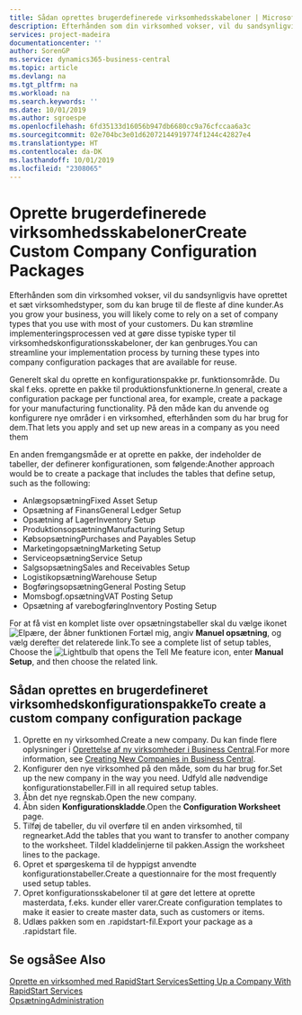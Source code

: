 ```yaml
---
title: Sådan oprettes brugerdefinerede virksomhedsskabeloner | Microsoft Docs
description: Efterhånden som din virksomhed vokser, vil du sandsynligvis have oprettet et sæt virksomhedstyper, som du kan bruge til de fleste af dine kunder. Du kan strømline implementeringsprocessen ved at gøre disse typiske typer til virksomhedskonfigurationsskabeloner, der kan genbruges.
services: project-madeira
documentationcenter: ''
author: SorenGP
ms.service: dynamics365-business-central
ms.topic: article
ms.devlang: na
ms.tgt_pltfrm: na
ms.workload: na
ms.search.keywords: ''
ms.date: 10/01/2019
ms.author: sgroespe
ms.openlocfilehash: 6fd35133d16056b947db6680cc9a76cfccaa6a3c
ms.sourcegitcommit: 02e704bc3e01d62072144919774f1244c42827e4
ms.translationtype: HT
ms.contentlocale: da-DK
ms.lasthandoff: 10/01/2019
ms.locfileid: "2308065"
---
```

# <a name="create-custom-company-configuration-packages"></a><span data-ttu-id="103ff-104">Oprette brugerdefinerede virksomhedsskabeloner</span><span class="sxs-lookup"><span data-stu-id="103ff-104">Create Custom Company Configuration Packages</span></span>
<span data-ttu-id="103ff-105">Efterhånden som din virksomhed vokser, vil du sandsynligvis have oprettet et sæt virksomhedstyper, som du kan bruge til de fleste af dine kunder.</span><span class="sxs-lookup"><span data-stu-id="103ff-105">As you grow your business, you will likely come to rely on a set of company types that you use with most of your customers.</span></span> <span data-ttu-id="103ff-106">Du kan strømline implementeringsprocessen ved at gøre disse typiske typer til virksomhedskonfigurationsskabeloner, der kan genbruges.</span><span class="sxs-lookup"><span data-stu-id="103ff-106">You can streamline your implementation process by turning these types into company configuration packages that are available for reuse.</span></span>  

<span data-ttu-id="103ff-107">Generelt skal du oprette en konfigurationspakke pr. funktionsområde. Du skal f.eks. oprette en pakke til produktionsfunktionerne.</span><span class="sxs-lookup"><span data-stu-id="103ff-107">In general, create a configuration package per functional area, for example, create a package for your manufacturing functionality.</span></span> <span data-ttu-id="103ff-108">På den måde kan du anvende og konfigurere nye områder i en virksomhed, efterhånden som du har brug for dem.</span><span class="sxs-lookup"><span data-stu-id="103ff-108">That lets you apply and set up new areas in a company as you need them</span></span>  

<span data-ttu-id="103ff-109">En anden fremgangsmåde er at oprette en pakke, der indeholder de tabeller, der definerer konfigurationen, som følgende:</span><span class="sxs-lookup"><span data-stu-id="103ff-109">Another approach would be to create a package that includes the tables that define setup, such as the following:</span></span>  

-   <span data-ttu-id="103ff-110">Anlægsopsætning</span><span class="sxs-lookup"><span data-stu-id="103ff-110">Fixed Asset Setup</span></span>  
-   <span data-ttu-id="103ff-111">Opsætning af Finans</span><span class="sxs-lookup"><span data-stu-id="103ff-111">General Ledger Setup</span></span>  
-   <span data-ttu-id="103ff-112">Opsætning af Lager</span><span class="sxs-lookup"><span data-stu-id="103ff-112">Inventory Setup</span></span>  
-   <span data-ttu-id="103ff-113">Produktionsopsætning</span><span class="sxs-lookup"><span data-stu-id="103ff-113">Manufacturing Setup</span></span>  
-   <span data-ttu-id="103ff-114">Købsopsætning</span><span class="sxs-lookup"><span data-stu-id="103ff-114">Purchases and Payables Setup</span></span>  
-   <span data-ttu-id="103ff-115">Marketingopsætning</span><span class="sxs-lookup"><span data-stu-id="103ff-115">Marketing Setup</span></span>  
-   <span data-ttu-id="103ff-116">Serviceopsætning</span><span class="sxs-lookup"><span data-stu-id="103ff-116">Service Setup</span></span>  
-   <span data-ttu-id="103ff-117">Salgsopsætning</span><span class="sxs-lookup"><span data-stu-id="103ff-117">Sales and Receivables Setup</span></span>  
-   <span data-ttu-id="103ff-118">Logistikopsætning</span><span class="sxs-lookup"><span data-stu-id="103ff-118">Warehouse Setup</span></span>  
-   <span data-ttu-id="103ff-119">Bogføringsopsætning</span><span class="sxs-lookup"><span data-stu-id="103ff-119">General Posting Setup</span></span>  
-   <span data-ttu-id="103ff-120">Momsbogf.opsætning</span><span class="sxs-lookup"><span data-stu-id="103ff-120">VAT Posting Setup</span></span>  
-   <span data-ttu-id="103ff-121">Opsætning af varebogføring</span><span class="sxs-lookup"><span data-stu-id="103ff-121">Inventory Posting Setup</span></span>  

<span data-ttu-id="103ff-122">For at få vist en komplet liste over opsætningstabeller skal du vælge ikonet ![Elpære, der åbner funktionen Fortæl mig](media/ui-search/search_small.png "Fortæl mig, hvad du vil foretage dig"), angiv **Manuel opsætning**, og vælg derefter det relaterede link.</span><span class="sxs-lookup"><span data-stu-id="103ff-122">To see a complete list of setup tables, Choose the ![Lightbulb that opens the Tell Me feature](media/ui-search/search_small.png "Tell me what you want to do") icon, enter **Manual Setup**, and then choose the related link.</span></span>  

## <a name="to-create-a-custom-company-configuration-package"></a><span data-ttu-id="103ff-123">Sådan oprettes en brugerdefineret virksomhedskonfigurationspakke</span><span class="sxs-lookup"><span data-stu-id="103ff-123">To create a custom company configuration package</span></span>  
1.  <span data-ttu-id="103ff-124">Oprette en ny virksomhed.</span><span class="sxs-lookup"><span data-stu-id="103ff-124">Create a new company.</span></span> <span data-ttu-id="103ff-125">Du kan finde flere oplysninger i [Oprettelse af ny virksomheder i Business Central](about-new-company.md).</span><span class="sxs-lookup"><span data-stu-id="103ff-125">For more information, see [Creating New Companies in Business Central](about-new-company.md).</span></span>  
3.  <span data-ttu-id="103ff-126">Konfigurer den nye virksomhed på den måde, som du har brug for.</span><span class="sxs-lookup"><span data-stu-id="103ff-126">Set up the new company in the way you need.</span></span> <span data-ttu-id="103ff-127">Udfyld alle nødvendige konfigurationstabeller.</span><span class="sxs-lookup"><span data-stu-id="103ff-127">Fill in all required setup tables.</span></span>  
4.  <span data-ttu-id="103ff-128">Åbn det nye regnskab.</span><span class="sxs-lookup"><span data-stu-id="103ff-128">Open the new company.</span></span>
5. <span data-ttu-id="103ff-129">Åbn siden **Konfigurationskladde**.</span><span class="sxs-lookup"><span data-stu-id="103ff-129">Open the **Configuration Worksheet** page.</span></span>  
6.  <span data-ttu-id="103ff-130">Tilføj de tabeller, du vil overføre til en anden virksomhed, til regnearket.</span><span class="sxs-lookup"><span data-stu-id="103ff-130">Add the tables that you want to transfer to another company to the worksheet.</span></span> <span data-ttu-id="103ff-131">Tildel kladdelinjerne til pakken.</span><span class="sxs-lookup"><span data-stu-id="103ff-131">Assign the worksheet lines to the package.</span></span>  
7.  <span data-ttu-id="103ff-132">Opret et spørgeskema til de hyppigst anvendte konfigurationstabeller.</span><span class="sxs-lookup"><span data-stu-id="103ff-132">Create a questionnaire for the most frequently used setup tables.</span></span>  
8.  <span data-ttu-id="103ff-133">Opret konfigurationsskabeloner til at gøre det lettere at oprette masterdata, f.eks. kunder eller varer.</span><span class="sxs-lookup"><span data-stu-id="103ff-133">Create configuration templates to make it easier to create master data, such as customers or items.</span></span>  
9.  <span data-ttu-id="103ff-134">Udlæs pakken som en .rapidstart-fil.</span><span class="sxs-lookup"><span data-stu-id="103ff-134">Export your package as a .rapidstart file.</span></span>  

## <a name="see-also"></a><span data-ttu-id="103ff-135">Se også</span><span class="sxs-lookup"><span data-stu-id="103ff-135">See Also</span></span>  
[<span data-ttu-id="103ff-136">Oprette en virksomhed med RapidStart Services</span><span class="sxs-lookup"><span data-stu-id="103ff-136">Setting Up a Company With RapidStart Services</span></span>](admin-set-up-a-company-with-rapidstart.md)  
[<span data-ttu-id="103ff-137">Opsætning</span><span class="sxs-lookup"><span data-stu-id="103ff-137">Administration</span></span>](admin-setup-and-administration.md)
